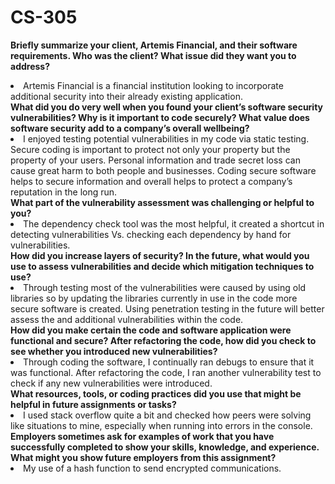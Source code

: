 # CS-305
<strong>Briefly summarize your client, Artemis Financial, and their software requirements. Who was the client? What issue did they want you to address?</strong>
<li>Artemis Financial is a financial institution looking to incorporate additional security into their already existing application.</li>
<strong>What did you do very well when you found your client’s software security vulnerabilities? Why is it important to code securely? What value does software security add to a company’s overall wellbeing?</strong>
<li>I enjoyed testing potential vulnerabilities in my code via static testing. Secure coding is important to protect not only your property but the property of your users. Personal information and trade secret loss can cause great harm to both people and businesses. Coding secure software helps to secure information and overall helps to protect a company’s reputation in the long run.</li>
<strong>What part of the vulnerability assessment was challenging or helpful to you?</strong>
<li>The dependency check tool was the most helpful, it created a shortcut in detecting vulnerabilities Vs. checking each dependency by hand for vulnerabilities.</li>
<strong>How did you increase layers of security? In the future, what would you use to assess vulnerabilities and decide which mitigation techniques to use?</strong>
<li>Through testing most of the vulnerabilities were caused by using old libraries so by updating the libraries currently in use in the code more secure software is created. Using penetration testing in the future will better assess the and additional vulnerabilities within the code.</li>
<strong>How did you make certain the code and software application were functional and secure? After refactoring the code, how did you check to see whether you introduced new vulnerabilities?</strong>
<li>Through coding the software, I continually ran debugs to ensure that it was functional. After refactoring the code, I ran another vulnerability test to check if any new vulnerabilities were introduced.</li>
<strong>What resources, tools, or coding practices did you use that might be helpful in future assignments or tasks?</strong>
<li>I used stack overflow quite a bit and checked how peers were solving like situations to mine, especially when running into errors in the console.</li>
<strong>Employers sometimes ask for examples of work that you have successfully completed to show your skills, knowledge, and experience. What might you show future employers from this assignment?</strong>
<li>My use of a hash function to send encrypted communications.</li>
